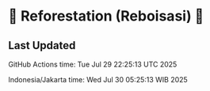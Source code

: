 
# 🌳 Reforestation (Reboisasi) 🌲

## Last Updated

GitHub Actions time: Tue Jul 29 22:25:13 UTC 2025

Indonesia/Jakarta time: Wed Jul 30 05:25:13 WIB 2025
